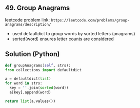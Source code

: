 ## 49. Group Anagrams
leetcode problem link: `https://leetcode.com/problems/group-anagrams/description/`

- used defaultdict to group words by sorted letters (anagrams)
- sorted(word) ensures letter counts are considered
## Solution (Python)
```python
def groupAnagrams(self, strs):
from collections import defaultdict

a = defaultdict(list)
for word in strs:
  key = ''.join(sorted(word))
  a[key].append(word)

return list(a.values())
```

